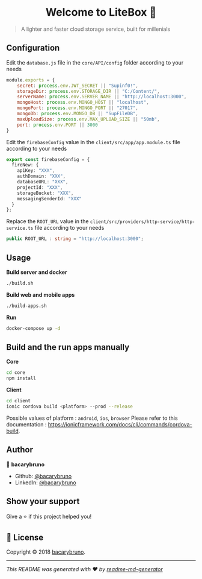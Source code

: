 <h1 align="center">Welcome to LiteBox 👋</h1>

> A lighter and faster cloud storage service, built for millenials

## Configuration

Edit the `database.js` file in the `core/API/config` folder according to your needs

```js
module.exports = {
    secret: process.env.JWT_SECRET || "Supinf0!",
    storageDir: process.env.STORAGE_DIR || "C:/Content/",
    serverName: process.env.SERVER_NAME || "http://localhost:3000",
    mongoHost: process.env.MONGO_HOST || "localhost",
    mongoPort: process.env.MONGO_PORT || "27017",
    mongoDb: process.env.MONGO_DB || "SupFileDB",
    maxUploadSize: process.env.MAX_UPLOAD_SIZE || "50mb",
    port: process.env.PORT || 3000
}
```

Edit the `firebaseConfig` value in the `client/src/app/app.module.ts` file according to your needs

```ts
export const firebaseConfig = {
  fireNew: {
    apiKey: "XXX",
    authDomain: "XXX",
    databaseURL: "XXX",
    projectId: "XXX",
    storageBucket: "XXX",
    messagingSenderId: "XXX"
  }
};
```

Replace the `ROOT_URL` value in the `client/src/providers/http-service/http-service.ts` file according to your needs

```ts
public ROOT_URL : string = "http://localhost:3000";
```

## Usage

**Build server and docker**

```sh
./build.sh
```

**Build web and mobile apps**

```sh
./build-apps.sh
```

**Run**

```sh
docker-compose up -d
```

## Build and the run apps manually

**Core**

```sh
cd core
npm install
```

**Client**

```sh
cd client
ionic cordova build <platform> --prod --release
```

Possible values of platform : `android`, `ios`, `browser`
Please refer to this documentation : https://ionicframework.com/docs/cli/commands/cordova-build.

## Author

👤 **bacarybruno**

* Github: [@bacarybruno](https://github.com/bacarybruno)
* LinkedIn: [@bacarybruno](https://linkedin.com/in/bacarybruno)

## Show your support

Give a ⭐️ if this project helped you!

## 📝 License

Copyright © 2018 [bacarybruno](https://github.com/bacarybruno).<br />

***
_This README was generated with ❤️ by [readme-md-generator](https://github.com/kefranabg/readme-md-generator)_
